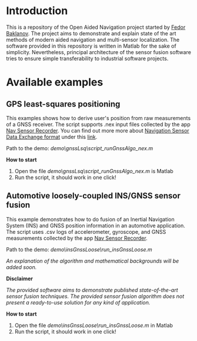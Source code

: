 # Introduction

This is a repository of the Open Aided Navigation project started by [Fedor Baklanov](https://navigation-expert.com/about_us). 
The project aims to demonstrate and explain state of the art methods of modern aided navigation and multi-sensor localization.
The software provided in this repository is written in Matlab for the sake of simplicity. Nevertheless, principal
architecture of the sensor fusion software tries to ensure simple transferability to industrial software projects.

# Available examples

## GPS least-squares positioning

This examples shows how to derive user's position from raw measurements of a GNSS receiver. The script supports
.nex input files collected by the app [Nav Sensor Recorder](https://navigation-expert.com/software). You can find
out more more about [Navigation Sensor Data Exchange format](https://navigation-expert.com/nex_format#ul-id-header-sitename)
 under this [link](https://navigation-expert.com/nex_format#ul-id-header-sitename).

Path to the demo: *demo\gnssLsq\script_runGnssAlgo_nex.m*

**How to start**

1. Open the file *demo\gnssLsq\script_runGnssAlgo_nex.m* is Matlab
2. Run the script, it should work in one click!

## Automotive loosely-coupled INS/GNSS sensor fusion

This example demonstrates how to do fusion of an Inertial Navigation System (INS) and GNSS position information
in an automotive application. The script uses .csv logs of accelerometer, gyroscope, and GNSS measurements
collected by the app [Nav Sensor Recorder](https://navigation-expert.com/software). 

Path to the demo: *demo\insGnssLoose\run_insGnssLoose.m*

*An explanation of the algorithm and mathematical backgrounds will be added soon.*

**Disclaimer**

*The provided software aims to demonstrate published state-of-the-art sensor fusion techniques. The provided sensor
fusion algorithm does not present a ready-to-use solution for any kind of application.*

**How to start**

1. Open the file *demo\insGnssLoose\run_insGnssLoose.m* in Matlab
2. Run the script, it should work in one click!
